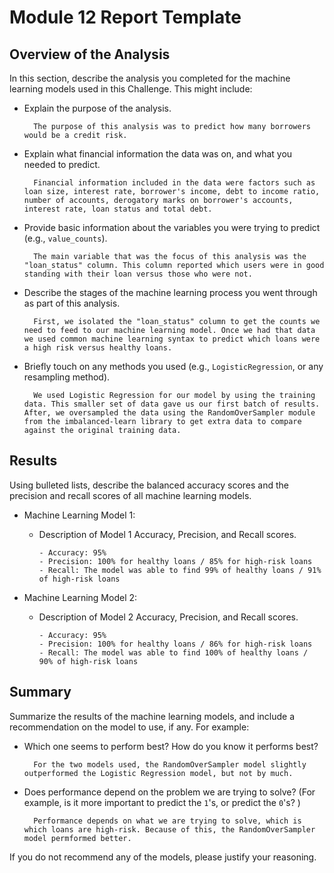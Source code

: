 # Module 12 Report Template

## Overview of the Analysis

In this section, describe the analysis you completed for the machine learning models used in this Challenge. This might include:

* Explain the purpose of the analysis.
        
        The purpose of this analysis was to predict how many borrowers would be a credit risk. 

* Explain what financial information the data was on, and what you needed to predict.

        Financial information included in the data were factors such as loan size, interest rate, borrower's income, debt to income ratio, number of accounts, derogatory marks on borrower's accounts, interest rate, loan status and total debt.

* Provide basic information about the variables you were trying to predict (e.g., `value_counts`).

        The main variable that was the focus of this analysis was the "loan_status" column. This column reported which users were in good standing with their loan versus those who were not.

* Describe the stages of the machine learning process you went through as part of this analysis.

        First, we isolated the "loan_status" column to get the counts we need to feed to our machine learning model. Once we had that data we used common machine learning syntax to predict which loans were a high risk versus healthy loans.

* Briefly touch on any methods you used (e.g., `LogisticRegression`, or any resampling method).

        We used Logistic Regression for our model by using the training data. This smaller set of data gave us our first batch of results. After, we oversampled the data using the RandomOverSampler module from the imbalanced-learn library to get extra data to compare against the original training data.


## Results

Using bulleted lists, describe the balanced accuracy scores and the precision and recall scores of all machine learning models.

* Machine Learning Model 1:
  * Description of Model 1 Accuracy, Precision, and Recall scores.

        - Accuracy: 95%
        - Precision: 100% for healthy loans / 85% for high-risk loans
        - Recall: The model was able to find 99% of healthy loans / 91% of high-risk loans

* Machine Learning Model 2:
  * Description of Model 2 Accuracy, Precision, and Recall scores.

        - Accuracy: 95%
        - Precision: 100% for healthy loans / 86% for high-risk loans
        - Recall: The model was able to find 100% of healthy loans / 90% of high-risk loans

## Summary

Summarize the results of the machine learning models, and include a recommendation on the model to use, if any. For example:
* Which one seems to perform best? How do you know it performs best?

        For the two models used, the RandomOverSampler model slightly outperformed the Logistic Regression model, but not by much.

* Does performance depend on the problem we are trying to solve? (For example, is it more important to predict the `1`'s, or predict the `0`'s? )

        Performance depends on what we are trying to solve, which is which loans are high-risk. Because of this, the RandomOverSampler model permformed better.

If you do not recommend any of the models, please justify your reasoning.
